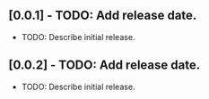 ## [0.0.1] - TODO: Add release date.

* TODO: Describe initial release.

## [0.0.2] - TODO: Add release date.

* TODO: Describe initial release.